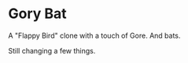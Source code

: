 Gory Bat
=================
A "Flappy Bird" clone with a touch of Gore. And bats.

Still changing a few things.


